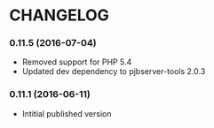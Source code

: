# CHANGELOG

### 0.11.5 (2016-07-04)

- Removed support for PHP 5.4
- Updated dev dependency to pjbserver-tools 2.0.3

### 0.11.1 (2016-06-11)

- Intitial published version
  